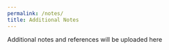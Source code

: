 ```yaml
---
permalink: /notes/
title: Additional Notes 
---
```


Additional notes and references will be uploaded here

